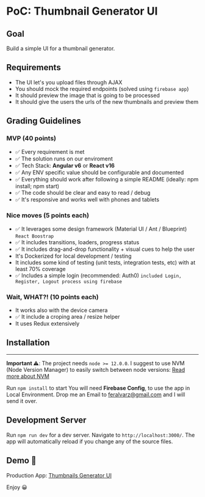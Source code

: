 # PoC: Thumbnail Generator UI

## Goal

Build a simple UI for a thumbnail generator.

## Requirements

- The UI let's you upload files through AJAX
- You should mock the required endpoints (solved using `firebase app`)
- It should preview the image that is going to be processed
- It should give the users the urls of the new thumbnails and preview them

## Grading Guidelines

### MVP (40 points)

- ✅ Every requirement is met
- ✅ The solution runs on our enviroment
- ✅ Tech Stack: **Angular v6** or **React v16**
- ✅ Any ENV specific value should be configurable and documented
- ✅ Everything should work after following a simple README (ideally: npm install; npm start)
- ✅ The code should be clear and easy to read / debug
- ✅ It's responsive and works well with phones and tablets

### Nice moves (5 points each)

- ✅ It leverages some design framework (Material UI / Ant / Blueprint) `React Boostrap`
- ✅ It includes transitions, loaders, progress status
- ✅ It includes drag-and-drop functionality + visual cues to help the user
- It's Dockerized for local development / testing
- It includes some kind of testing (unit tests, integration tests, etc) with at least 70% coverage
- ✅ Includes a simple login (recommended: Auth0) `included Login, Register, Logout process using firebase`

### Wait, WHAT?! (10 points each)

- It works also with the device camera
- ✅ It include a croping area / resize helper
- It uses Redux extensively

## Installation

---

**Important ⚠️**: The project needs `node >= 12.0.0`. I suggest to use NVM (Node Version Manager) to easily switch between node versions: [Read more about NVM](https://github.com/nvm-sh/nvm)

Run `npm install` to start
You will need **Firebase Config**, to use the app in Local Environment.
Drop me an Email to [feralvarz@gmail.com](mailto:feralvarz@gmail.com) and I will send it over.

## Development Server

Run `npm run dev` for a dev server. Navigate to `http://localhost:3000/`. The app will automatically reload if you change any of the source files.

## Demo 🚀

Production App: [Thumbnails Generator UI](https://thumbnails-ui-prod.web.app/)

Enjoy 😀
